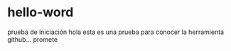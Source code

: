 # hello-word
prueba de iniciación
hola esta es una prueba para conocer la herramienta github... promete
